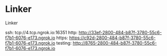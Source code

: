 # Linker
Linker

ssh: tcp://4.tcp.ngrok.io:16351 
http: http://33ef-2800-484-b87f-3780-55c6-f7b1-6076-e173.ngrok.io 
https: https://c92d-2800-484-b87f-3780-55c6-f7b1-6076-e173.ngrok.io 
testing: http://8765-2800-484-b87f-3780-55c6-f7b1-6076-e173.ngrok.io 